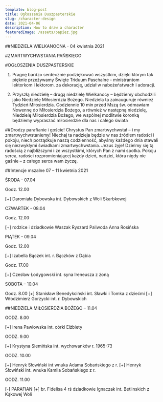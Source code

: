 ```yaml
---
template: blog-post
title: Ogłoszenia Duszpasterskie
slug: /character-design
date: 2021-04-06
description: How to draw a character
featuredImage: /assets/papiez.jpg
---
```

##NIEDZIELA WIELKANOCNA	 - 04 kwietnia 2021                                            

#ZMARTWYCHWSTANIA PAŃSKIEGO 	                                                                             

#OGŁOSZENIA DUSZPASTERSKIE

1. Pragnę bardzo serdecznie podziękować wszystkim, dzięki którym tak pięknie przeżywamy Święte Triduum Paschalne -   ministrantom lektorkom i lektorom.
za dekorację,  udział w nabożeństwach i adoracji. 

2. Przyszłą niedzielę – drugą niedzielę Wielkanocy – będziemy obchodzili jako Niedzielę Miłosierdzia Bożego. Niedziela ta zainauguruje również Tydzień Miłosierdzia. Codziennie 10 min przed Mszą św.  odmawiam Nowennę do Miłosierdzia Bożego, a również w następną niedzielę, Niedzielę Miłosierdzia Bożego, we wspólnej modlitwie koronką będziemy wypraszać miłosierdzie dla nas i całego świata

##Drodzy parafianie i goście!
Chrystus Pan zmartwychwstał – i my zmartwychwstaniemy! Niechaj ta nadzieja będzie w nas źródłem radości i pokoju, niech porządkuje naszą codzienność, abyśmy każdego dnia stawali się niezwykłymi świadkami zmartwychwstania. Jezus żyje! Dzielmy się tą radością z najbliższymi i ze wszystkimi, których Pan z nami spotka. Pokoju serca, radości rozpromieniającej każdy dzień, nadziei, która nigdy nie gaśnie – z całego serca wam życzę.

##Intencje mszalne 07  – 11 kwietnia  2021

ŚRODA  - 07.04

Godz. 12.00

[+] Daromiała Dybowska int.  Dybowskich z Woli Skarbkowej

CZWARTEK  - 08.04

Godz. 12.00

[+] rodzice i dziadkowie Waszak Ryszard Paliwoda Anna Rosińska

PIĄTEK - 09.04

Godz. 12.00

[+] Izabella Bączek int. r. Bączków z Dąbia

Godz. 17.00

[+] Czesław Łodygowski int. syna Ireneusza z żoną

SOBOTA – 10.04

Godz. 8.00
[+] Stanisław Benedykciński int. Sławki i Tomka z dziećmi
[+] Włodzimierz Gorzycki int. r. Dybowskich

##NIEDZIELA MIŁOSIERDZIA BOŻEGO – 11.04

GODZ. 8.00

[+] Irena Pawłowska int.  córki Elżbiety 

GODZ. 9.00

[+] Krystyna Siemińska int. wychowanków r. 1965-73 

GODZ. 10.00

[+] Henryk Słowiński int wnuka Adama Sobańskiego z r. 
[+] Henryk Słowiński int. wnuka Kamila Sobańskiego z r. 

GODZ. 11.00

[-] PARAFIAN 
[+] br. Fidelisa 4 rś dziadkowie Ignaczak int. Betlinskich z Kąkowej Woli